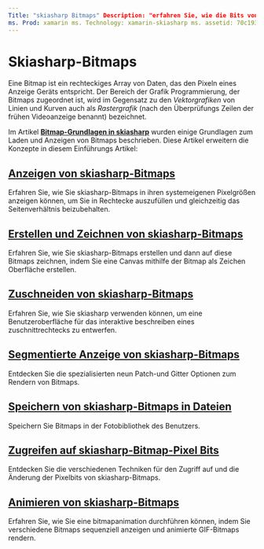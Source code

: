 ```yaml
---
Title: "skiasharp Bitmaps" Description: "erfahren Sie, wie die Bits von skiasharp-Bitmaps geladen, gespeichert, angezeigt, erstellt, gezeichnet, animiert und auf Sie zugegriffen wird."
ms. Prod: xamarin ms. Technology: xamarin-skiasharp ms. assetid: 70c19370-157A-4b1b-9532-F77E32AC21BC Author: davidbritch ms. Author: dabritch ms. Date: 07/17/2018 NO-LOC: [ Xamarin.Forms , Xamarin.Essentials ]
---
```


# <a name="skiasharp-bitmaps"></a>Skiasharp-Bitmaps

Eine Bitmap ist ein rechteckiges Array von Daten, das den Pixeln eines Anzeige Geräts entspricht. Der Bereich der Grafik Programmierung, der Bitmaps zugeordnet ist, wird im Gegensatz zu den _Vektorgrafiken_ von Linien und Kurven auch als _Rastergrafik_ (nach den Überprüfungs Zeilen der frühen Videoanzeige benannt) bezeichnet. 

Im Artikel **[Bitmap-Grundlagen in skiasharp](../basics/bitmaps.md)** wurden einige Grundlagen zum Laden und Anzeigen von Bitmaps beschrieben. Diese Artikel erweitern die Konzepte in diesem Einführungs Artikel:

## <a name="displaying-skiasharp-bitmaps"></a>[Anzeigen von skiasharp-Bitmaps](displaying.md)

Erfahren Sie, wie Sie skiasharp-Bitmaps in ihren systemeigenen Pixelgrößen anzeigen können, um Sie in Rechtecke auszufüllen und gleichzeitig das Seitenverhältnis beizubehalten.

## <a name="creating-and-drawing-on-skiasharp-bitmaps"></a>[Erstellen und Zeichnen von skiasharp-Bitmaps](drawing.md)

Erfahren Sie, wie Sie skiasharp-Bitmaps erstellen und dann auf diese Bitmaps zeichnen, indem Sie eine Canvas mithilfe der Bitmap als Zeichen Oberfläche erstellen.

## <a name="cropping-skiasharp-bitmaps"></a>[Zuschneiden von skiasharp-Bitmaps](cropping.md)

Erfahren Sie, wie Sie skiasharp verwenden können, um eine Benutzeroberfläche für das interaktive beschreiben eines zuschnittrechtecks zu entwerfen.

## <a name="segmented-display-of-skiasharp-bitmaps"></a>[Segmentierte Anzeige von skiasharp-Bitmaps](segmented.md)

Entdecken Sie die spezialisierten neun Patch-und Gitter Optionen zum Rendern von Bitmaps.

## <a name="saving-skiasharp-bitmaps-to-files"></a>[Speichern von skiasharp-Bitmaps in Dateien](saving.md)

Speichern Sie Bitmaps in der Fotobibliothek des Benutzers.

## <a name="accessing-skiasharp-bitmap-pixel-bits"></a>[Zugreifen auf skiasharp-Bitmap-Pixel Bits](pixel-bits.md)

Entdecken Sie die verschiedenen Techniken für den Zugriff auf und die Änderung der Pixelbits von skiasharp-Bitmaps.

## <a name="animating-skiasharp-bitmaps"></a>[Animieren von skiasharp-Bitmaps](animating.md)

Erfahren Sie, wie Sie eine bitmapanimation durchführen können, indem Sie verschiedene Bitmaps sequenziell anzeigen und animierte GIF-Bitmaps rendern.
